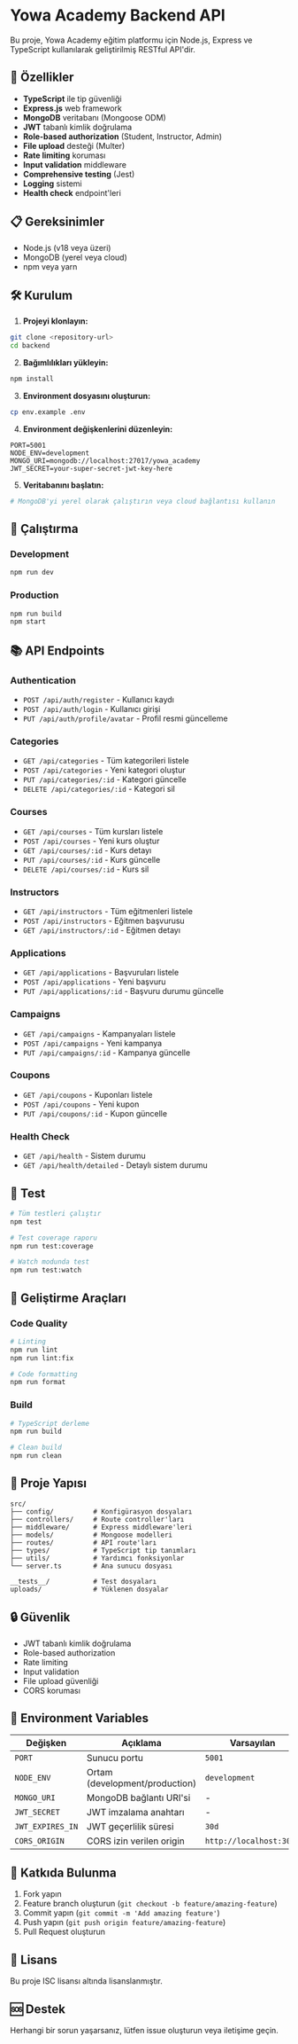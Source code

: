 # Yowa Academy Backend API

Bu proje, Yowa Academy eğitim platformu için Node.js, Express ve TypeScript kullanılarak geliştirilmiş RESTful API'dir.

## 🚀 Özellikler

- **TypeScript** ile tip güvenliği
- **Express.js** web framework
- **MongoDB** veritabanı (Mongoose ODM)
- **JWT** tabanlı kimlik doğrulama
- **Role-based authorization** (Student, Instructor, Admin)
- **File upload** desteği (Multer)
- **Rate limiting** koruması
- **Input validation** middleware
- **Comprehensive testing** (Jest)
- **Logging** sistemi
- **Health check** endpoint'leri

## 📋 Gereksinimler

- Node.js (v18 veya üzeri)
- MongoDB (yerel veya cloud)
- npm veya yarn

## 🛠️ Kurulum

1. **Projeyi klonlayın:**
```bash
git clone <repository-url>
cd backend
```

2. **Bağımlılıkları yükleyin:**
```bash
npm install
```

3. **Environment dosyasını oluşturun:**
```bash
cp env.example .env
```

4. **Environment değişkenlerini düzenleyin:**
```env
PORT=5001
NODE_ENV=development
MONGO_URI=mongodb://localhost:27017/yowa_academy
JWT_SECRET=your-super-secret-jwt-key-here
```

5. **Veritabanını başlatın:**
```bash
# MongoDB'yi yerel olarak çalıştırın veya cloud bağlantısı kullanın
```

## 🚀 Çalıştırma

### Development
```bash
npm run dev
```

### Production
```bash
npm run build
npm start
```

## 📚 API Endpoints

### Authentication
- `POST /api/auth/register` - Kullanıcı kaydı
- `POST /api/auth/login` - Kullanıcı girişi
- `PUT /api/auth/profile/avatar` - Profil resmi güncelleme

### Categories
- `GET /api/categories` - Tüm kategorileri listele
- `POST /api/categories` - Yeni kategori oluştur
- `PUT /api/categories/:id` - Kategori güncelle
- `DELETE /api/categories/:id` - Kategori sil

### Courses
- `GET /api/courses` - Tüm kursları listele
- `POST /api/courses` - Yeni kurs oluştur
- `GET /api/courses/:id` - Kurs detayı
- `PUT /api/courses/:id` - Kurs güncelle
- `DELETE /api/courses/:id` - Kurs sil

### Instructors
- `GET /api/instructors` - Tüm eğitmenleri listele
- `POST /api/instructors` - Eğitmen başvurusu
- `GET /api/instructors/:id` - Eğitmen detayı

### Applications
- `GET /api/applications` - Başvuruları listele
- `POST /api/applications` - Yeni başvuru
- `PUT /api/applications/:id` - Başvuru durumu güncelle

### Campaigns
- `GET /api/campaigns` - Kampanyaları listele
- `POST /api/campaigns` - Yeni kampanya
- `PUT /api/campaigns/:id` - Kampanya güncelle

### Coupons
- `GET /api/coupons` - Kuponları listele
- `POST /api/coupons` - Yeni kupon
- `PUT /api/coupons/:id` - Kupon güncelle

### Health Check
- `GET /api/health` - Sistem durumu
- `GET /api/health/detailed` - Detaylı sistem durumu

## 🧪 Test

```bash
# Tüm testleri çalıştır
npm test

# Test coverage raporu
npm run test:coverage

# Watch modunda test
npm run test:watch
```

## 🔧 Geliştirme Araçları

### Code Quality
```bash
# Linting
npm run lint
npm run lint:fix

# Code formatting
npm run format
```

### Build
```bash
# TypeScript derleme
npm run build

# Clean build
npm run clean
```

## 📁 Proje Yapısı

```
src/
├── config/          # Konfigürasyon dosyaları
├── controllers/     # Route controller'ları
├── middleware/      # Express middleware'leri
├── models/          # Mongoose modelleri
├── routes/          # API route'ları
├── types/           # TypeScript tip tanımları
├── utils/           # Yardımcı fonksiyonlar
└── server.ts        # Ana sunucu dosyası

__tests__/           # Test dosyaları
uploads/             # Yüklenen dosyalar
```

## 🔒 Güvenlik

- JWT tabanlı kimlik doğrulama
- Role-based authorization
- Rate limiting
- Input validation
- File upload güvenliği
- CORS koruması

## 📝 Environment Variables

| Değişken | Açıklama | Varsayılan |
|----------|----------|------------|
| `PORT` | Sunucu portu | `5001` |
| `NODE_ENV` | Ortam (development/production) | `development` |
| `MONGO_URI` | MongoDB bağlantı URI'si | - |
| `JWT_SECRET` | JWT imzalama anahtarı | - |
| `JWT_EXPIRES_IN` | JWT geçerlilik süresi | `30d` |
| `CORS_ORIGIN` | CORS izin verilen origin | `http://localhost:3000` |

## 🤝 Katkıda Bulunma

1. Fork yapın
2. Feature branch oluşturun (`git checkout -b feature/amazing-feature`)
3. Commit yapın (`git commit -m 'Add amazing feature'`)
4. Push yapın (`git push origin feature/amazing-feature`)
5. Pull Request oluşturun

## 📄 Lisans

Bu proje ISC lisansı altında lisanslanmıştır.

## 🆘 Destek

Herhangi bir sorun yaşarsanız, lütfen issue oluşturun veya iletişime geçin. 